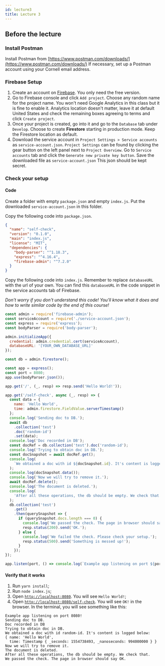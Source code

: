 ```yaml
---
id: lecture3
title: Lecture 3
---
```


## Before the lecture

### Install Postman

Install Postman from [https://www.postman.com/downloads/](https://www.postman.com/downloads/)
If necessary, set up a Postman account using your Cornell email address.

### Firebase Setup

1. Create an account on [Firebase](https://firebase.google.com). You only need the free version.
2. Go to Firebase console and click `Add project`. Choose any random name for the project name. You
   won't need Google Analytics in this class but it is fine to enable it. Analytics location doesn't
   matter, leave it at default United States and check the remaining boxes agreeing to terms and click `Create project`.
3. Once your project is created, go into it and go to the `Database` tab under `Develop`. Choose to create **Firestore** starting in production mode. Keep the Firestore location as default.
4. Download the service account in `Project Settings > Service accounts` as `service-account.json`. `Project Settings` can be found by clicking the gear button on the left panel next to `Project Overview`. Go to `Service accounts` tab and click the `Generate new private key button`. Save the downloaded file as `service-account.json`
   This json should be kept secret.

### Check your setup

#### Code

Create a folder with empty `package.json` and empty `index.js`. Put the downloaded
`service-account.json` in this folder.

Copy the following code into `package.json`.

```json
{
  "name": "self-check",
  "version": "0.1.0",
  "main": "index.js",
  "license": "MIT",
  "dependencies": {
    "body-parser": "^1.18.3",
    "express": "^4.16.4",
    "firebase-admin": "^7.2.0"
  }
}
```

Copy the following code into `index.js`. Remember to replace `databaseURL` with
the url of your own. You can find this `databaseURL` in the code snippet in the service accounts tab of Firebase.

_Don't worry if you don't understand this code! You'll know what it does and how to write similar code by the end of this course!_

```javascript
const admin = require('firebase-admin');
const serviceAccount = require('./service-account.json');
const express = require('express');
const bodyParser = require('body-parser');

admin.initializeApp({
  credential: admin.credential.cert(serviceAccount),
  databaseURL: '[YOUR_OWN_DATABASE_URL]'
});

const db = admin.firestore();

const app = express();
const port = 8080;
app.use(bodyParser.json());

app.get('/', (_, resp) => resp.send('Hello World!'));

app.get('/self-check', async (_, resp) => {
  const data = {
    name: 'Hello World',
    time: admin.firestore.FieldValue.serverTimestamp()
  };
  console.log('Sending doc to DB.');
  await db
    .collection('test')
    .doc('random-id')
    .set(data);
  console.log('Doc recorded in DB');
  const docRef = db.collection('test').doc('random-id');
  console.log('Trying to obtain doc in DB.');
  const docSnapshot = await docRef.get();
  console.log(
    `We obtained a doc with id ${docSnapshot.id}. It's content is logged below:`
  );
  console.log(docSnapshot.data());
  console.log('Now we will try to remove it.');
  await docRef.delete();
  console.log('The document is deleted.');
  console.log(
    'After all these operations, the db should be empty. We check that.'
  );
  db.collection('test')
    .get()
    .then(querySnapshot => {
      if (querySnapshot.docs.length === 0) {
        console.log('We passed the check. The page in browser should say OK.');
        resp.status(200).send('OK.');
      } else {
        console.log('We failed the check. Please check your setup.');
        resp.status(500).send('Something is messed up!');
      }
    });
});

app.listen(port, () => console.log(`Example app listening on port ${port}!`));
```

#### Verify that it works

1. Run `yarn install`;
2. Run `node index.js`;
3. Open [`http://localhost:8080`](http://localhost:8080). You will see
   `Hello World!`;
4. Open [`http://localhost:8080/self-check`](http://localhost:8080/self-check).
   You will see `OK!` in the browser. In the terminal, you will see something
   like this:

```text
Example app listening on port 8080!
Sending doc to DB.
Doc recorded in DB
Trying to obtain doc in DB.
We obtained a doc with id random-id. It's content is logged below:
{ name: 'Hello World',
  time: Timestamp { _seconds: 1554738493, _nanoseconds: 994000000 } }
Now we will try to remove it.
The document is deleted.
After all these operations, the db should be empty. We check that.
We passed the check. The page in browser should say OK.
```
